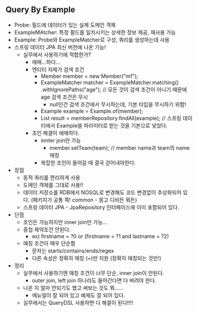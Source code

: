 ## Query By Example
- Probe: 필드에 데이터가 있는 실제 도메인 객체
- ExampleMAtcher: 특정 필드를 일치시키는 상세한 정보 제공, 재사용 가능
- Example: Probe와 ExampleMatcher로 구성, 쿼리를 생성하는데 사용
- 스프링 데이터 JPA 최신 버전에 나온 기능!
  - 실무에서 사용하기에 적합한가?
    - 애매...하다...
    - 엔티티 자체가 검색 조건
      - Member member = new Member("m1");
      - ExampleMatcher matcher = ExampleMatcher.matching() .withIgnorePaths("age"); // 모든 것이 검색 조건이 아니기 때문에 age 검색 조건은 무시
        - null인건 검색 조건에서 무시하는데, 기본 타입을 무시하기 위함!
      - Example<Member> example = Example.of(member);
      - List<Member> result = memberRepository.findAll(example); // 스프링 데이터에서 Example을 파라미터로 받는 것을 기본으로 넣었다.
    - 조인 해결이 애매하다. 
      - innter join만 가능
        - member.setTeam(team); // member name과 team의 name 매칭
      - 복잡한 조인이 들어갈 때 결국 걷어내야한다.
- 장점
  - 동적 쿼리를 편리하게 사용
  - 도메인 객체를 그대로 사용!! 
  - 데이터 저장소를 RDB에서 NOSQL로 변경해도 코드 변경없이 추상화되어 있다. (패키지가 공통 쪽! common - 몽고 디비든 뭐든)
  - 스프링 데이터 JPA - JpaRepository 인터페이스에 이미 포함되어 있다.
- 단점
  - 조인은 가능하지만 inner join만 가능...
  - 중첩 제약조건 안된다. 
    - ex) firstname = ?0 or (firstname = ?1 and lastname = ?2)
  - 매칭 조건이 매우 단순함
    - 문자는 starts/contains/ends/regex
    - 다른 속성은 정확히 매칭 (=)만 지원 (정확히 매칭되는 것만!)
- 정리
  - 실무에서 사용하기엔 매칭 조건이 너무 단순, inner join이 안된다.
    - outer join, left join 하나라도 들어간다면 다 버려야 한다.
  - 나온 지 얼마 안되기도 했고 써보는 것도 뭐......
      - 메뉴얼이 잘 되어 있고 예제도 잘 되어 있다.
  - 실무에서는 QueryDSL 사용하면 다 해결이 된다!!!!